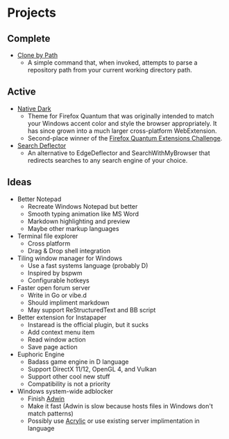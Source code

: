 # Projects
## Complete
 - [Clone by Path](https://github.com/spikespaz/clone-by-path)
   - A simple command that, when invoked, attempts to parse a repository path from your current working directory path.

## Active
 - [Native Dark](https://github.com/spikespaz/firefox-nativedark)
   - Theme for Firefox Quantum that was originally intended to match your Windows accent color and style the browser appropriately. It has since grown into a much larger cross-platform WebExtension.
   - Second-place winner of the [Firefox Quantum Extensions Challenge](https://extensionschallenge.com).
 - [Search Deflector](https://github.com/spikespaz/search-deflector)
   - An alternative to EdgeDeflector and SearchWithMyBrowser that redirects searches to any search engine of your choice. 

## Ideas
 - Better Notepad
   - Recreate Windows Notepad but better
   - Smooth typing animation like MS Word
   - Markdown highlighting and preview
   - Maybe other markup languages
 - Terminal file explorer
   - Cross platform
   - Drag & Drop shell integration
 - Tiling window manager for Windows
   - Use a fast systems language (probably D)
   - Inspired by bspwm
   - Configurable hotkeys
 - Faster open forum server
   - Write in Go or vibe.d
   - Should impliment markdown
   - May support ReStructuredText and BB script
 - Better extension for Instapaper
   - Instaread is the official plugin, but it sucks
   - Add context menu item
   - Read window action
   - Save page action
 - Euphoric Engine
   - Badass game engine in D language
   - Support DirectX 11/12, OpenGL 4, and Vulkan
   - Support other cool new stuff
   - Compatibility is not a priority
 - Windows system-wide adblocker
   - Finish [Adwin](https://github.com/spikespaz-old/windows-adwin)
   - Make it fast (Adwin is slow because hosts files in Windows don't match patterns)
   - Possibly use [Acrylic](http://mayakron.altervista.org) or use existing server implimentation in language
